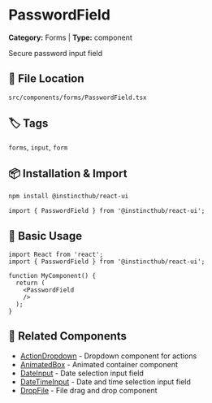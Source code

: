 # PasswordField

**Category:** Forms | **Type:** component

Secure password input field

## 📁 File Location

`src/components/forms/PasswordField.tsx`

## 🏷️ Tags

`forms`, `input`, `form`

## 📦 Installation & Import

```bash
npm install @instincthub/react-ui
```

```tsx
import { PasswordField } from '@instincthub/react-ui';
```

## 🚀 Basic Usage

```tsx
import React from 'react';
import { PasswordField } from '@instincthub/react-ui';

function MyComponent() {
  return (
    <PasswordField
    />
  );
}
```

## 🔗 Related Components

- [ActionDropdown](./ActionDropdown.md) - Dropdown component for actions
- [AnimatedBox](./AnimatedBox.md) - Animated container component
- [DateInput](./DateInput.md) - Date selection input field
- [DateTimeInput](./DateTimeInput.md) - Date and time selection input field
- [DropFile](./DropFile.md) - File drag and drop component

